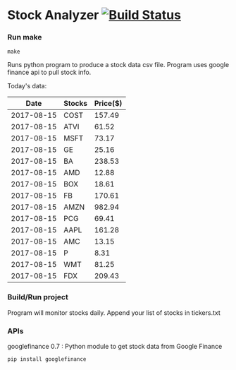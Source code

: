 # Stock Analyzer [![Build Status](https://travis-ci.org/ogoyal/StockAnalyzer.svg?branch=master)](https://travis-ci.org/ogoyal/StockAnalyzer)

### Run make
```
make
```

Runs python program to produce a stock data csv file. Program uses google finance api to pull stock info.

Today's data:

| Date| Stocks| Price($) | 
| --- | --- | ---  | 
| 2017-08-15| COST| 157.49 | 
| 2017-08-15| ATVI| 61.52 | 
| 2017-08-15| MSFT| 73.17 | 
| 2017-08-15| GE| 25.16 | 
| 2017-08-15| BA| 238.53 | 
| 2017-08-15| AMD| 12.88 | 
| 2017-08-15| BOX| 18.61 | 
| 2017-08-15| FB| 170.61 | 
| 2017-08-15| AMZN| 982.94 | 
| 2017-08-15| PCG| 69.41 | 
| 2017-08-15| AAPL| 161.28 | 
| 2017-08-15| AMC| 13.15 | 
| 2017-08-15| P| 8.31 | 
| 2017-08-15| WMT| 81.25 | 
| 2017-08-15| FDX| 209.43 | 

### Build/Run project

Program will monitor stocks daily. Append your list of stocks in tickers.txt

### APIs
googlefinance 0.7 : Python module to get stock data from Google Finance

```
pip install googlefinance
```

